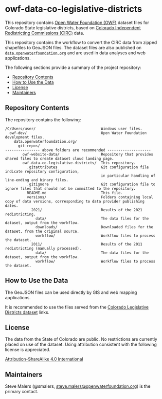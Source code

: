 # owf-data-co-legislative-districts #

This repository contains [Open Water Foundation (OWF)](https://openwaterfoundation.org)
dataset files for Colorado State legislative districts,
based on [Colorado Independent Redistricting Commissions (CIRC)](https://redistricting.colorado.gov) data.

This repository contains the workflow to convert the CIRC data from zipped shapefiles to GeoJSON files.
The dataset files are also published on
[`data.openwaterfoundation.org`](https://data.openwtaerfoundation.org)
and are used in data analyses and web applications.

The following sections provide a summary of the project repository:

* [Repository Contents](#repository-contents)
* [How to Use the Data](#how-to-use-the-data)
* [License](#license)
* [Maintainers](#maintainers)

## Repository Contents ##

The repository contains the following:

```text
/C/Users/user/                              Windows user files.
  owf-dev/                                  Open Water Foundation development files.
    data.openwaterfoundation.org/
      git-repos/
---------------- above folders are recommended --------------------
        owf-website-data/                   Repository that provides shared files to create dataset cloud landing page.
        owf-data-co-legislative-districts/  This repository.
          .gitattributes                    Git configuration file indicate repository configuration,
                                            in particular handling of line-ending and binary files.
          .gitignore                        Git configuration file to ignore files that should not be committed to the repository.
          README.md                         This file.
          versions/                         Folders containing local copy of data versions, corresponding to data provider publishing dates.
            2021/                           Results of the 2021 redistricting.
              data/                         The data files for the dataset, output from the workflow.
              downloads/                    Downloaded files for the dataset, from the original source.
              workflow/                     Workflow files to process the dataset.
            2011/                           Results of the 2011 redistricting (manually processed).
              data/                         The data files for the dataset, output from the workflow.
              workflow/                     Workflow files to process the dataset.
```

## How to Use the Data ##

The GeoJSON files can be used directly by GIS and web mapping applications.

It is recommended to use the files served from the
[Colorado Legislative Districts dataset](https://data.openwaterfoundation.org/state/co/circ/legislative-districts/) links.

## License ##

The data from the State of Colorado are public.
No restrictions are currently placed on use of the dataset.
Using attribution consistent with the following license is appreciated.

[Attribution-ShareAlike 4.0 International](https://creativecommons.org/licenses/by-sa/4.0/)

## Maintainers ##

Steve Malers (@smalers, steve.malers@openwaterfoundation.org) is the primary contact.
